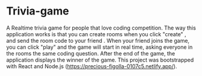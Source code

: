 # Trivia-game
A Realtime  trivia game for people that love coding competition.
The way this application works is that you can create rooms when you click "create" , and send the room code to your friend . When your friend joins the game, you can click "play" and the game will start in real time, asking everyone in the rooms the same coding question. After the end of the game, the application displays the winner of the game. 
This project was bootstrapped with React and Node.js (https://precious-figolla-0107c5.netlify.app/).


